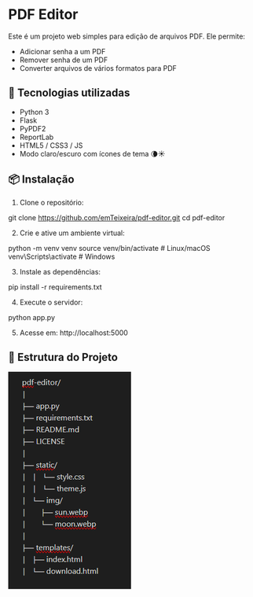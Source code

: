 # PDF Editor

Este é um projeto web simples para edição de arquivos PDF. Ele permite:

- Adicionar senha a um PDF
- Remover senha de um PDF
- Converter arquivos de vários formatos para PDF

## 🔧 Tecnologias utilizadas

- Python 3
- Flask
- PyPDF2
- ReportLab
- HTML5 / CSS3 / JS
- Modo claro/escuro com ícones de tema 🌘☀

## 📦 Instalação

1. Clone o repositório:

git clone https://github.com/emTeixeira/pdf-editor.git
cd pdf-editor

2. Crie e ative um ambiente virtual:

python -m venv venv
source venv/bin/activate  # Linux/macOS
venv\Scripts\activate     # Windows

3. Instale as dependências:

pip install -r requirements.txt

4. Execute o servidor:

python app.py

5. Acesse em: http://localhost:5000

## 📂 Estrutura do Projeto

![alt text](static/images/image.png)

